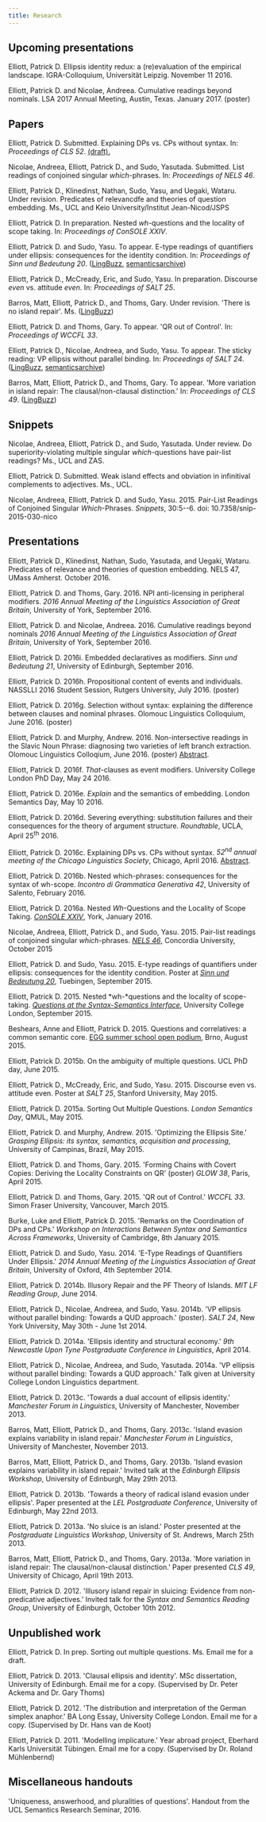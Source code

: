 ```yaml
---
title: Research
---
```


<h2 class="sans">Upcoming presentations</h2>

Elliott, Patrick D. Ellipsis identity redux: a (re)evaluation of the empirical landscape. IGRA-Colloquium, Universität Leipzig. November 11 2016.

Elliott, Patrick D. and Nicolae, Andreea. Cumulative readings beyond nominals. LSA 2017 Annual Meeting, Austin, Texas. January 2017. (poster)

<h2 class="sans">Papers</h2>

Elliott, Patrick D. Submitted. Explaining DPs vs. CPs without syntax. In: *Proceedings of CLS 52*. <a href= "/documents/cls52-paper_draft.pdf" download="cls52-paper_draft.pdf">(draft).</a>

<a href= "/documents/nels46.pdf" download="nels46.pdf"></a> Nicolae, Andreea, Elliott, Patrick D., and Sudo, Yasutada. Submitted. List readings of conjoined singular *which*-phrases. In: *Proceedings of NELS 46*.

<a href= "/documents/PoRs.pdf" download="PoRs.pdf"></a> Elliott, Patrick D., Klinedinst, Nathan, Sudo, Yasu, and Uegaki, Wataru. Under revision. Predicates of relevancdfe and theories of question embedding. Ms., UCL and Keio University/Institut Jean-Nicod/JSPS

Elliott, Patrick D. In preparation. Nested *wh*-questions and the locality of scope taking. In: *Proceedings of ConSOLE XXIV*.

<a href= "/documents/SuB20.pdf" download="SuB20.pdf"></a> Elliott, Patrick D. and Sudo, Yasu. To appear. E-type readings of quantifiers under ellipsis: consequences for the identity condition. In: *Proceedings of Sinn und Bedeutung 20*. (<a href="http://ling.auf.net/lingbuzz/003069">LingBuzz</a>, <a href="http://semanticsarchive.net/Archive/2QzYmEzO/">semanticsarchive</a>)

Elliott, Patrick D., McCready, Eric, and Sudo, Yasu. In preparation. Discourse *even* vs. attitude *even*. In: *Proceedings of SALT 25*.

<a href="/documents/islands_draft.pdf" download="islands_draft.pdf"></a> Barros, Matt, Elliott, Patrick D., and Thoms, Gary. Under revision. 'There is no island repair'. Ms. (<a href="http://ling.auf.net/lingbuzz/002100">LingBuzz</a>)

<a href="/documents/wccfl-draft.pdf" download="snippet.pdf"></a> Elliott, Patrick D. and Thoms, Gary. To appear. 'QR out of Control'. In: *Proceedings of WCCFL 33*.

<a href="/documents/saltpaper.pdf" download="saltpaper.pdf"></a> Elliott, Patrick D., Nicolae, Andreea, and Sudo, Yasu. To appear. The sticky reading: VP ellipsis without parallel binding. In: *Proceedings of SALT 24*. (<a href="http://ling.auf.net/lingbuzz/002900">LingBuzz</a>, <a href="http://semanticsarchive.net/Archive/jIxMTE5Z/">semanticsarchive</a>)

<a href="/documents/CLSproc.pdf" download="CLSproc.pdf"></a> Barros, Matt, Elliott, Patrick D., and Thoms, Gary. To appear. 'More variation in island repair: The clausal/non-clausal distinction.' In: *Proceedings of CLS 49*. (<a href="http://ling.auf.net/lingbuzz/001929">LingBuzz</a>)

<h2 class="sans">Snippets</h2>

<a href= "/documents/snippet-superiority.pdf" download="snippet-superiority.pdf"></a> Nicolae, Andreea, Elliott, Patrick D., and Sudo, Yasutada. Under review. Do superiority-violating multiple singular <i>which</i>-questions have pair-list readings? Ms., UCL and ZAS.

<a href= "/documents/weakisland-snippet.pdf" download="weakisland-snippet.pdf"></a> Elliott, Patrick D. Submitted. Weak island effects and obviation in infinitival complements to adjectives. Ms., UCL. 

<a href="http://www.ledonline.it/snippets/allegati/snippets30001.pdf" download="snippet.pdf"></a> Nicolae, Andreea, Elliott, Patrick D. and Sudo, Yasu. 2015. Pair-List Readings of Conjoined Singular *Which*-Phrases. *Snippets*, 30:5--6. doi: 10.7358/snip-2015-030-nico

<h2 class="sans">Presentations</h2>

Elliott, Patrick D., Klinedinst, Nathan, Sudo, Yasutada, and Uegaki, Wataru. Predicates of relevance and theories of question embedding. NELS 47, UMass Amherst. October 2016.

Elliott, Patrick D. and Thoms, Gary. 2016. NPI anti-licensing in peripheral modifiers. *2016 Annual Meeting of the Linguistics Association of Great Britain*, University of York, September 2016.

Elliott, Patrick D. and Nicolae, Andreea. 2016. Cumulative readings beyond nominals *2016 Annual Meeting of the Linguistics Association of Great Britain*, University of York, September 2016. 

<a href="/documents/SuB2016.pdf" download="SuB2016.pdf"></a> Elliott, Patrick D. 2016i. Embedded declaratives as modifiers. *Sinn und Bedeutung 21*, University of Edinburgh, September 2016.

<a href="/documents/nasslli2016.pdf" download="nasslli2016.pdf"></a> Elliott, Patrick D. 2016h. Propositional content of events and individuals. NASSLLI 2016 Student Session, Rutgers University, July 2016. (poster)

<a href="/documents/olinco_solo_poster.pdf" download="olinco_solo_poster.pdf"></a> Elliott, Patrick D. 2016g. Selection without syntax: explaining the difference between clauses and nominal phrases. Olomouc Linguistics Colloquium, June 2016. (poster)

Elliott, Patrick D. and Murphy, Andrew. 2016. Non-intersective readings in the Slavic Noun Phrase: diagnosing two varieties of left branch extraction. Olomouc Linguistics Colloqium, June 2016. (poster) <a href="/documents/ElliottMurphyOlinco.pdf" download="ElliottMurphyOlinco.pdf">Abstract</a>.

<a href="/documents/phdDay2016.pdf" download="phdDay2016.pdf"></a> Elliott, Patrick D. 2016f. *That*-clauses as event modifiers. University College London PhD Day, May 24 2016.

<a href="/documents/lsd2016.pdf" download="lsd2016.pdf"></a> Elliott, Patrick D. 2016e. *Explain* and the semantics of embedding. London Semantics Day, May 10 2016.

<a href="/documents/ucla_roundtable.pdf" download="ucla_roundtable.pdf"></a> Elliott, Patrick D. 2016d. Severing everything: substitution failures and their consequences for the theory of argument structure. *Roundtable*, UCLA, April 25<sup>th</sup> 2016.

<a href="/documents/cls52.pdf" download="cls52.pdf"></a> Elliott, Patrick D. 2016c. Explaining DPs vs. CPs without syntax. *52<sup>nd</sup> annual meeting of the Chicago Linguistics Society*, Chicago, April 2016. <a href="/documents/cls-abstract.pdf" download="cls-abstract.pdf">Abstract</a>.

Elliott, Patrick D. 2016b. Nested which-phrases: consequences for the syntax of wh-scope. *Incontro di Grammatica Generativa 42*, University of Salento, February 2016.

Elliott, Patrick D. 2016a. Nested *Wh*-Questions and the Locality of Scope Taking. <a href="https://sites.google.com/a/york.ac.uk/consolexxiv/home">*ConSOLE XXIV*</a>, York, January 2016.

<a href="/documents/nels46-slides.pdf" download="nels46-slides.pdf"></a> Nicolae, Andreea, Elliott, Patrick D., and Sudo, Yasu. 2015. Pair-list readings of conjoined singular *which*-phrases. <a href="http://linguistics.concordia.ca/nels46/">*NELS 46*</a>, Concordia University, October 2015

<a href="/documents/sub-poster.pdf" download="sub-poster.pdf"></a> Elliott, Patrick D. and Sudo, Yasu. 2015. E-type readings of quantifiers under ellipsis: consequences for the identity condition. Poster at <a href="https://sites.google.com/site/sinnundbedeutung20/home">*Sinn und Bedeutung 20*</a>, Tuebingen, September 2015.

<a href="/documents/workshop-slides.pdf" download="workshop-slides.pdf"></a> Elliott, Patrick D. 2015. Nested *wh-*questions and the locality of scope-taking. <a href="/workshop/">*Questions at the Syntax-Semantics Interface*</a>, University College London, September 2015.

Beshears, Anne and Elliott, Patrick D. 2015. Questions and correlatives: a common semantic core. <a href="http://www.eggschool.org/open-podium/">EGG summer school open podium</a>, Brno, August 2015.

<a href="/documents/phd-day-talk.pdf" download="phd-day-talk.pdf"></a> Elliott, Patrick D. 2015b. On the ambiguity of multiple questions. UCL PhD day, June 2015.

<a href="/documents/SALTPoster-even.pdf" download="SALTPoster-even.pdf"></a> Elliott, Patrick D., McCready, Eric, and Sudo, Yasu. 2015. Discourse even vs. attitude even. Poster at *SALT 25*, Stanford University, May 2015.

<a href="/documents/SortingOutMultipleQuestions.pdf" download="SortingOutMultipleQuestions.pdf"></a> Elliott, Patrick D. 2015a. Sorting Out Multiple Questions. *London Semantics Day*, QMUL, May 2015.

<a href="/documents/joint-brazil-talk.pdf" download="joint-brazil-talk.pdf"></a> Elliott, Patrick D. and Murphy, Andrew. 2015. 'Optimizing the Ellipsis Site.' *Grasping Ellipsis: its syntax, semantics, acquisition and processing*, University of Campinas, Brazil, May 2015.

Elliott, Patrick D. and Thoms, Gary. 2015. 'Forming Chains with Covert Copies: Deriving the Locality Constraints on QR' (poster) *GLOW 38*, Paris, April 2015.

Elliott, Patrick D. and Thoms, Gary. 2015. 'QR out of Control.' *WCCFL 33*. Simon Fraser University, Vancouver, March 2015.

Burke, Luke and Elliott, Patrick D. 2015. 'Remarks on the Coordination of DPs and CPs.' *Workshop on Interactions Between Syntax and Semantics Across Frameworks*, University of Cambridge, 8th January 2015.

Elliott, Patrick D. and Sudo, Yasu. 2014. 'E-Type Readings of Quantifiers Under Ellipsis.' *2014 Annual Meeting of the Linguistics Association of Great Britain*, University of Oxford, 4th September 2014.

Elliott, Patrick D. 2014b. Illusory Repair and the PF Theory of Islands. *MIT LF Reading Group*, June 2014.

Elliott, Patrick D., Nicolae, Andreea, and Sudo, Yasu. 2014b. 'VP ellipsis without parallel binding: Towards a QUD approach.' (poster). *SALT 24*, New York University, May 30th - June 1st 2014.

Elliott, Patrick D. 2014a. 'Ellipsis identity and structural economy.' *9th Newcastle Upon Tyne Postgraduate Conference in Linguistics*, April 2014.

Elliott, Patrick D., Nicolae, Andreea, and Sudo, Yasutada. 2014a. 'VP ellipsis without parallel binding: Towards a QUD approach.' Talk given at University College London Linguistics department.

<a href="/documents/mfil-solo.pdf" download="mfil-solo.pdf"></a> Elliott, Patrick D. 2013c. 'Towards a dual account of ellipsis identity.' *Manchester Forum in Linguistics*, University of Manchester, November 2013.

Barros, Matt, Elliott, Patrick D., and Thoms, Gary. 2013c. 'Island evasion explains variability in island repair.' *Manchester Forum in Linguistics*, University of Manchester, November 2013.

Barros, Matt, Elliott, Patrick D., and Thoms, Gary. 2013b. 'Island evasion explains variability in island repair.' Invited talk at the *Edinburgh Ellipsis Workshop*, University of Edinburgh, May 29th 2013.

Elliott, Patrick D. 2013b. 'Towards a theory of radical island evasion under ellipsis'. Paper presented at the *LEL Postgraduate Conference*, University of Edinburgh, May 22nd 2013.

Elliott, Patrick D. 2013a. 'No sluice is an island.' Poster presented at the *Postgraduate Linguistics Workshop*, University of St. Andrews, March 25th 2013.

Barros, Matt, Elliott, Patrick D., and Thoms, Gary. 2013a. 'More variation in island repair: The clausal/non-clausal distinction.' Paper presented *CLS 49*, University of Chicago, April 19th 2013.

Elliott, Patrick D. 2012. 'Illusory island repair in sluicing: Evidence from non-predicative adjectives.' Invited talk for the *Syntax and Semantics Reading Group*, University of Edinburgh, October 10th 2012.

<h2 class="sans">Unpublished work</h2>

Elliott, Patrick D. In prep. Sorting out multiple questions. Ms. Email me for a draft.

Elliott, Patrick D. 2013. 'Clausal ellipsis and identity'. MSc dissertation, University of Edinburgh. Email me for a copy. (Supervised by Dr. Peter Ackema and Dr. Gary Thoms)

Elliott, Patrick D. 2012. 'The distribution and interpretation of the German simplex anaphor.' BA Long Essay, University College London. Email me for a copy. (Supervised by Dr. Hans van de Koot)

Elliott, Patrick D. 2011. 'Modelling implicature.' Year abroad project, Eberhard Karls Universität Tübingen. Email me for a copy. (Supervised by Dr. Roland Mühlenbernd)

<h2 class="sans">Miscellaneous handouts</h2>

<a href="/documents/pair-list-handout.pdf" download="pair-list-handout.pdf"></a> 'Uniqueness, answerhood, and pluralities of questions'. Handout from the UCL Semantics Research Seminar, 2016.


<!-- ## Upcoming -->

<!-- - blah -->
<!-- - blah -->
<!-- - blah  -->

<!-- <details> -->
<!-- <summary>Older talks</summary> -->
<!-- Blah blah blah. -->
<!-- </details> -->

<!-- TODO: implement collapsible list as above. -->
